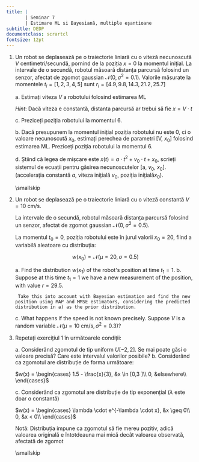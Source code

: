 ```yaml
---
title: |
       | Seminar 7
       | Estimare ML si Bayesiană, multiple eșantioane
subtitle: DEDP
documentclass: scrartcl
fontsize: 12pt
---
```



1. Un robot se deplasează pe o traiectorie liniară cu o viteză necunoscută $V$ centimetri/secundă,
pornind de la poziția $x = 0$ la momentul inițial. 
La intervale de o secundă, robotul măsoară distanța parcursă folosind un senzor, afectat de zgomot gaussian $\mathcal{N}(0,\sigma^2=0.1)$.
Valorile măsurate la momentele $t_i = [1,2,3,4,5]$ sunt $r_i = [4.9, 9.8, 14.3, 21.2, 25.7]$

   a. Estimați viteza $V$ a robotului folosind estimarea ML

      *Hint*: Dacă viteza e constantă, distanta parcursă ar trebui să fie $x = V \cdot t$ 

   c. Preziceți poziția robotului la momentul $6$.
   
   b. Dacă presupunem la momentul inițial poziția robotului nu este 0, ci o valoare necunoscută $x_0$, estimați perechea de parametri [V, $x_0$]
   folosind estimarea ML. Preziceți poziția robotului la momentul $6$.

   d. Știind că legea de mișcare este $x(t) = a \cdot t^2 + v_0 \cdot t + x_0$, scrieți sistemul de ecuații pentru găsirea necunoscutelor [a, $v_0$, $x_0$]. 
   (accelerația constantă $a$, viteza inițială $v_0$, poziția inițială$x_0$).

   \smallskip


2. Un robot se deplasează pe o traiectorie liniară cu o viteză constantă $V = 10$ cm/s.
	
	La intervale de o secundă, robotul măsoară distanța parcursă folosind un senzor, afectat de zgomot gaussian $\mathcal{N}(0,\sigma^2=0.5)$.

	La momentul $t_0 = 0$, poziția robotului este în jurul valorii $x_{0} = 20$, fiind a variabilă aleatoare cu distribuția:
		
	  $$w(x_{0}) = \mathcal{N}(\mu = 20, \sigma = 0.5)$$
	
	a. Find the distribution $w(x_1)$ of the robot's position at time $t_1 = 1$.
	b. Suppose at this time $t_1 = 1$ we have a new measurement of the position, with value $r = 29.5$. 
	
		Take this into account with Bayesian estimation and find the new position using MAP and MMSE estimators, considering the predicted distribution in a) as the prior distribution. 	
		
	c. What happens if the speed is not known precisely. Suppose $V$ is a random variable $\mathcal{N}(\mu = 10 \textrm{ cm/s}, \sigma^2 = 0.3)$?
	

3. Repetați exercițiul 1 în următoarele condiții:

   a. Considerând zgomotul de tip uniform $U[-2, 2]$. Se mai poate găsi o valoare precisă? Care este intervalul valorilor posibile?
   b. Considerând ca zgomotul are distribuție de forma următoare:
    
      $w(x) = \begin{cases}
      1.5 - \frac{x}{3}, &x \in [0,3 ]\\
      0, &elsewhere\\
      \end{cases}$

   c. Considerând ca zgomotul are distribuție de tip exponențial ($\lambda$ este doar o constantă)
    
      $w(x) = \begin{cases}
      \lambda \cdot e^{-\lambda \cdot x}, &x \geq 0\\
      0, &x < 0\\
      \end{cases}$
       
      Notă: Distribuția impune ca zgomotul să fie mereu pozitiv, adică valoarea originală e întotdeauna mai mică decât valoarea observată, afectată de zgomot

    \smallskip
